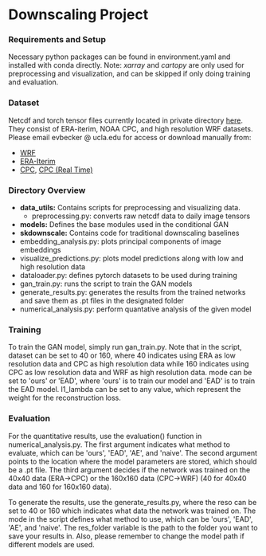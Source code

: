 # Downscaling Project

### Requirements and Setup
Necessary python packages can be found in environment.yaml and installed with conda directly. 
Note: *xarray* and *cartopy* are only used for preprocessing and visualization, and can be skipped if only doing training and evaluation. 

### Dataset
Netcdf and torch tensor files currently located in private directory [here](https://drive.google.com/drive/folders/1Z58DqsE5lK8XeUaEb1_TO6YAagzXqaws?usp=sharing). They consist of ERA-iterim, NOAA CPC, and high resolution WRF datasets. 
Please email evbecker @ ucla.edu for access or download manually from:
* [WRF](https://rda.ucar.edu/datasets/ds612.0)
* [ERA-Iterim](https://www.ecmwf.int/en/forecasts/datasets/reanalysis-datasets/era-interim)
* [CPC](https://psl.noaa.gov/data/gridded/data.unified.daily.conus.html), [CPC (Real Time)](https://psl.noaa.gov/data/gridded/data.unified.daily.conus.rt.html)

### Directory Overview
*  **data_utils:** Contains scripts for preprocessing and visualizing data.
	* preprocessing.py: converts raw netcdf data to daily image tensors
*  **models:** Defines the base modules used in the conditional GAN
* **skdownscale:** Contains code for traditional downscaling baselines
* embedding_analysis.py: plots principal components of image embeddings
* visualize_predictions.py: plots model predictions along with low and high resolution data
* dataloader.py: defines pytorch datasets to be used during training
* gan_train.py: runs the script to train the GAN models
* generate_results.py: generates the results from the trained networks and save them as .pt files in the designated folder
* numerical_analysis.py: perform quantative analysis of the given model

### Training
To train the GAN model, simply run gan_train.py. Note that in the script, dataset can be set to 40 or 160, where 40 indicates using ERA as low resolution data and CPC as high resolution data while 160 indicates using CPC as low resolution data and WRF as high resolution data. mode can be set to 'ours' or 'EAD', where 'ours' is to train our model and 'EAD' is to train the EAD model. l1_lambda can be set to any value, which represent the weight for the reconstruction loss.

### Evaluation
For the quantitative results, use the evaluation() function in numerical_analysis.py. The first argument indicates what method to evaluate, which can be 'ours', 'EAD', 'AE', and 'naive'. The second argument points to the location where the model parameters are stored, which should be a .pt file. The third argument decides if the network was trained on the 40x40 data (ERA->CPC) or the 160x160 data (CPC->WRF) (40 for 40x40 data and 160 for 160x160 data). 

To generate the results, use the generate_results.py, where the reso can be set to 40 or 160 which indicates what data the network was trained on. The mode in the script defines what method to use, which can be 'ours', 'EAD', 'AE', and 'naive'. The res_folder variable is the path to the folder you want to save your results in. Also, please remember to change the model path if different models are used.
